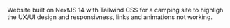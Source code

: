 
Website built on NextJS 14 with Tailwind CSS for a camping site to highligh the UX/UI design and responsivness, links and animations not working.